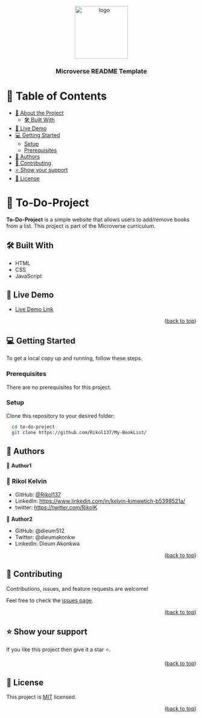 <a name="readme-top"></a>

<!--
HOW TO USE:
This is an example of how you may give instructions on setting up your project locally.

Modify this file to match your project and remove sections that don't apply.

REQUIRED SECTIONS:
- Table of Contents
- About the Project
  - Built With
  - Live Demo
- Getting Started
- Authors
- Future Features
- Contributing
- Show your support
- Acknowledgements
- License

OPTIONAL SECTIONS:
- FAQ

After you're finished please remove all the comments and instructions!
-->

<div align="center">
  <!-- You are encouraged to replace this logo with your own! Otherwise you can also remove it. -->
  <img src="https://raw.githubusercontent.com/microverseinc/readme-template/master/murple_logo.png" alt="logo" width="140"  height="auto" />
  <br/>

  <h3><b>Microverse README Template</b></h3>

</div>

<!-- TABLE OF CONTENTS -->

# 📗 Table of Contents

- [📖 About the Project](#about-project)
  - [🛠 Built With](#built-with)
 - [🚀 Live Demo](#live-demo)
- [💻 Getting Started](#getting-started)
  - [Setup](#setup)
  - [Prerequisites](#prerequisites)
- [👥 Authors](#authors)
- [🤝 Contributing](#contributing)
- [⭐️ Show your support](#support)
- [📝 License](#license)

<!-- PROJECT DESCRIPTION -->

# 📖 To-Do-Project <a name="about-project"></a>

**To-Do-Project** is a simple website that allows users to add/remove books from a list. This project is part of the Microverse curriculum.

## 🛠 Built With <a name="built-with"></a>

- HTML
- CSS
- JavaScript

<!-- LIVE DEMO -->

## 🚀 Live Demo <a name="live-demo"></a>

- [Live Demo Link](https://rikol137.github.io/My-BookList/)

<p align="right">(<a href="#readme-top">back to top</a>)</p>

<!-- GETTING STARTED -->

## 💻 Getting Started <a name="getting-started"></a>

To get a local copy up and running, follow these steps.

### Prerequisites

There are no prerequisites for this project.

### Setup

Clone this repository to your desired folder:

```sh
  cd to-do-project
  git clone https://github.com/Rikol137/My-BookList/
```

<!-- AUTHORS -->

## 👥 Authors <a name="authors"></a>

👤 **Author1**
### 👤 **Rikol Kelvin**

-  GitHub: [@Rikol137](https://github.com/Rikol137)
- LinkedIn: https://www.linkedin.com/in/kelvin-kimwetich-b5398521a/
- twitter: https://twitter.com/RikolK

👤 **Author2**

- GitHub: @dieum512
- Twitter: @dieumakonkw
- LinkedIn: Dieum Akonkwa
<p align="right">(<a href="#readme-top">back to top</a>)</p>

<!-- CONTRIBUTING -->

## 🤝 Contributing <a name="contributing"></a>

Contributions, issues, and feature requests are welcome!

Feel free to check the [issues page](../../issues/).

<p align="right">(<a href="#readme-top">back to top</a>)</p>

<!-- SUPPORT -->

## ⭐️ Show your support <a name="support"></a>

If you like this project then give it a star ⭐️.

<p align="right">(<a href="#readme-top">back to top</a>)</p>

<!-- LICENSE -->

## 📝 License <a name="license"></a>

This project is [MIT](./LICENSE) licensed.

<p align="right">(<a href="#readme-top">back to top</a>)</p>
